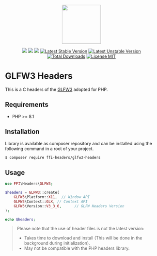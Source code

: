 <p align="center">
    <a href="https://github.com/php-ffi-headers">
        <img src="https://avatars.githubusercontent.com/u/101121010?s=256" width="128" />
    </a>
</p>

<p align="center">
    <a href="https://github.com/php-ffi-headers/glfw3-headers/actions"><img src="https://github.com/php-ffi-headers/glfw3-headers/workflows/build/badge.svg"></a>
    <a href="https://packagist.org/packages/ffi-headers/glfw3-headers"><img src="https://img.shields.io/badge/PHP-8.1.0-ff0140.svg"></a>
    <a href="https://packagist.org/packages/ffi-headers/glfw3-headers"><img src="https://img.shields.io/badge/GLFW3-3.3.8-cc3c20.svg"></a>
    <a href="https://packagist.org/packages/ffi-headers/glfw3-headers"><img src="https://poser.pugx.org/ffi-headers/glfw3-headers/version" alt="Latest Stable Version"></a>
    <a href="https://packagist.org/packages/ffi-headers/glfw3-headers"><img src="https://poser.pugx.org/ffi-headers/glfw3-headers/v/unstable" alt="Latest Unstable Version"></a>
    <a href="https://packagist.org/packages/ffi-headers/glfw3-headers"><img src="https://poser.pugx.org/ffi-headers/glfw3-headers/downloads" alt="Total Downloads"></a>
    <a href="https://raw.githubusercontent.com/php-ffi-headers/glfw3-headers/master/LICENSE.md"><img src="https://poser.pugx.org/ffi-headers/glfw3-headers/license" alt="License MIT"></a>
</p>

# GLFW3 Headers

This is a C headers of the [GLFW3](https://www.glfw.org/) adopted for PHP.

## Requirements

- PHP >= 8.1

## Installation

Library is available as composer repository and can be installed using the
following command in a root of your project.

```sh
$ composer require ffi-headers/glfw3-headers
```

## Usage

```php
use FFI\Headers\GLFW3;

$headers = GLFW3::create(
    GLFW3\Platform::X11,  // Window API
    GLFW3\Context::GLX, // Context API
    GLFW3\Version::V3_3_6,      // GLFW Headers Version
);

echo $headers;
```

> Please note that the use of header files is not the latest version:
> - Takes time to download and install (This will be done in the background 
>   during initialization).
> - May not be compatible with the PHP headers library.

